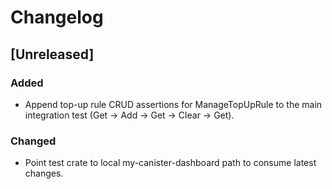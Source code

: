 # Changelog

## [Unreleased]

### Added

- Append top-up rule CRUD assertions for ManageTopUpRule to the main integration test (Get → Add → Get → Clear → Get).

### Changed

- Point test crate to local my-canister-dashboard path to consume latest changes.
